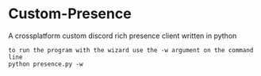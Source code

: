 # Custom-Presence
A crossplatform custom discord rich presence client written in python
```
to run the program with the wizard use the -w argument on the command line
python presence.py -w
```

